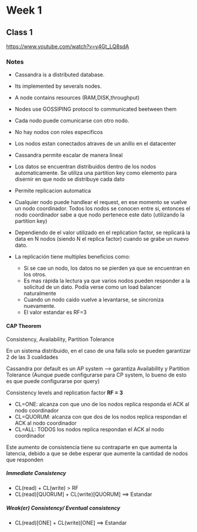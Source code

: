# Week 1

## Class 1
https://www.youtube.com/watch?v=y4Gt_LQ8sdA 

### Notes

- Cassandra is a distributed database.
- Its implemented by severals nodes.
- A node contains resources (RAM,DISK,throughput)
- Nodes use GOSSIPING protocol to communicated beetween them



- Cada nodo puede comunicarse con otro nodo. 
- No hay nodos con roles especificos
- Los nodos estan conectados atraves de un anillo en el datacenter
- Cassandra permite escalar de manera lineal
- Los datos se encuentran distribuidos dentro de los nodos automaticamente. Se utiliza una partition key como elemento para disernir en que nodo se distribuye cada dato
- Permite replicacion automatica
- Cualquier nodo puede handlear el request, en ese momento se vuelve un nodo coordinador. Todos los nodos se conocen entre si, entonces el nodo coordinador sabe a que nodo pertenece este dato (utilizando la partition key) 
- Dependiendo de el valor utilizado en el replication factor, se replicará la data en N nodos (siendo N el replica factor) cuando se grabe un nuevo dato. 
- La replicación tiene multiples beneficios como:
   - Si se cae un nodo, los datos no se pierden ya que se encuentran en los otros.
   - Es mas rápida la lectura ya que varios nodos pueden responder a la solicitud de un dato. Podía verse como un load balancer naturalmente
   - Cuando un nodo caido vuelve a levantarse, se sincroniza nuevamente.
   - El valor estandar es RF=3

#### CAP Theorem


Consistency, Availability, Partition Tolerance

En un sistema distribuido, en el caso de una falla solo se pueden garantizar 2 de las 3 cualidades

Cassandra por default es un AP system --> garantiza Availability y Partition Tolerance
(Aunque puede configurarse para CP system, lo bueno de esto es que puede configurarse por query)


Consistency levels and replication factor
**RF = 3**
- CL=ONE: alcanza con que uno de los nodos replica responda el ACK al nodo coordinador
- CL=QUORUM:  alcanza con que dos de los nodos replica respondan el ACK al nodo coordinador
- CL=ALL:  TODOS los nodos replica respondan el ACK al nodo coordinador

Este aumento de consistencia tiene su contraparte en que aumenta la latencia, debido a que se debe esperar que aumente la cantidad de nodos que responden

##### Immediate Consistency

- CL(read) + CL(write) > RF
- CL(read)[QUORUM] + CL(write)[QUORUM] ==> Estandar


##### Weak(er) Consistency/ Eventual consistency
- CL(read)[ONE] + CL(write)[ONE] ==> Estandar

